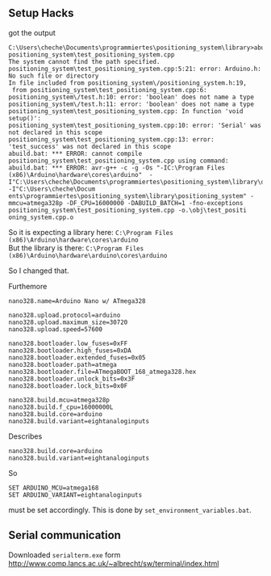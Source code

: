 Setup Hacks
-----------

got the output 
    
    C:\Users\cheche\Documents\programmiertes\positioning_system\library>abuild.bat positioning_system\test_positioning_system.cpp
    The system cannot find the path specified.
    positioning_system\test_positioning_system.cpp:5:21: error: Arduino.h: No such file or directory
    In file included from positioning_system\/positioning_system.h:19,
     from positioning_system\test_positioning_system.cpp:6:
    positioning_system\/test.h:10: error: 'boolean' does not name a type
    positioning_system\/test.h:11: error: 'boolean' does not name a type
    positioning_system\test_positioning_system.cpp: In function 'void setup()':
    positioning_system\test_positioning_system.cpp:10: error: 'Serial' was not declared in this scope
    positioning_system\test_positioning_system.cpp:13: error: 'test_success' was not declared in this scope
    abuild.bat: *** ERROR: cannot compile positioning_system\test_positioning_system.cpp using command:
    abuild.bat: *** ERROR: avr-g++ -c -g -Os "-IC:\Program Files (x86)\Arduino\hardware\cores\arduino"  -I"C:\Users\cheche\Documents\programmiertes\positioning_system\library\obj" -I"C:\Users\cheche\Docum
    ents\programmiertes\positioning_system\library\positioning_system" -mmcu=atmega328p -DF_CPU=16000000 -DABUILD_BATCH=1 -fno-exceptions positioning_system\test_positioning_system.cpp -o.\obj\test_positi
    oning_system.cpp.o

So it is expecting a library here: `C:\Program Files (x86)\Arduino\hardware\cores\arduino`  
But the library is there: `C:\Program Files (x86)\Arduino\hardware\arduino\cores\arduino`

So I changed that.

Furthemore
    
    nano328.name=Arduino Nano w/ ATmega328
    
    nano328.upload.protocol=arduino
    nano328.upload.maximum_size=30720
    nano328.upload.speed=57600
    
    nano328.bootloader.low_fuses=0xFF
    nano328.bootloader.high_fuses=0xDA
    nano328.bootloader.extended_fuses=0x05
    nano328.bootloader.path=atmega
    nano328.bootloader.file=ATmegaBOOT_168_atmega328.hex
    nano328.bootloader.unlock_bits=0x3F
    nano328.bootloader.lock_bits=0x0F
    
    nano328.build.mcu=atmega328p
    nano328.build.f_cpu=16000000L
    nano328.build.core=arduino
    nano328.build.variant=eightanaloginputs

Describes 

    nano328.build.core=arduino
    nano328.build.variant=eightanaloginputs

So 

	SET ARDUINO_MCU=atmega168
	SET ARDUINO_VARIANT=eightanaloginputs

must be set accordingly. This is done by `set_environment_variables.bat`.


Serial communication
--------------------

Downloaded `serialterm.exe` form http://www.comp.lancs.ac.uk/~albrecht/sw/terminal/index.html